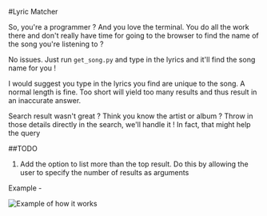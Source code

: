 #Lyric Matcher

So, you're a programmer ?
And you love the terminal. You do all the work there and don't really have time for going to the browser to find the name of the song you're listening to ?

No issues. Just run `get_song.py` and type in the lyrics and it'll find the song name for you !

I would suggest you type in the lyrics you find are unique to the song. A normal length is fine. Too short will yield too many results and thus result in an inaccurate answer.

Search result wasn't great ? Think you know the artist or album ? Throw in those details directly in the search, we'll handle it ! In fact, that might help the query

##TODO

1. Add the option to list more than the top result.
Do this by allowing the user to specify the number of results as arguments


Example - 

![Example of how it works](http://i.imgur.com/HBwqGJ6.jpg)